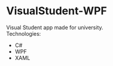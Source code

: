 # VisualStudent-WPF
Visual Student app made for university.  
Technologies:
  - C#
  - WPF
  - XAML
